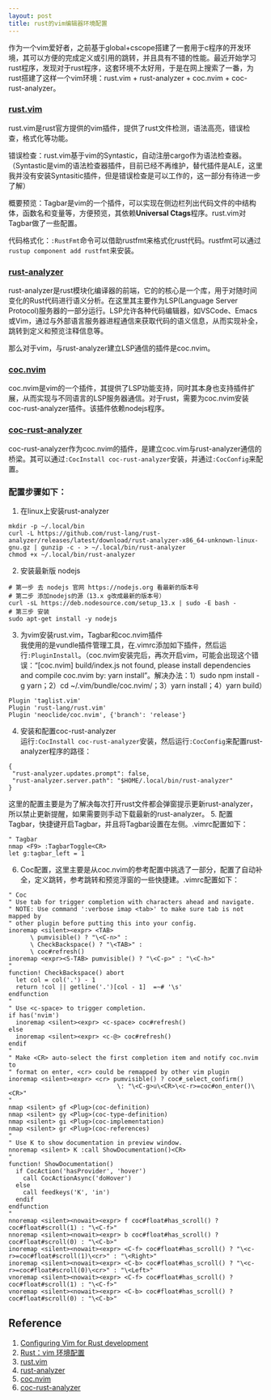```yaml
---
layout: post
title: rust的vim编辑器环境配置
---
```


作为一个vim爱好者，之前基于global+cscope搭建了一套用于c程序的开发环境，其可以方便的完成定义或引用的跳转，并且具有不错的性能。最近开始学习rust程序，发现对于rust程序，这套环境不太好用，于是在网上搜索了一番，为rust搭建了这样一个vim环境：rust.vim + rust-analyzer + coc.nvim + coc-rust-analyzer。

### [rust.vim][3]

rust.vim是rust官方提供的vim插件，提供了rust文件检测，语法高亮，错误检查，格式化等功能。

错误检查：rust.vim基于vim的Syntastic，自动注册cargo作为语法检查器。（Syntastic是vim的语法检查器插件，目前已经不再维护，替代插件是ALE，这里我并没有安装Syntasitic插件，但是错误检查是可以工作的，这一部分有待进一步了解）

概要预览：Tagbar是vim的一个插件，可以实现在侧边栏列出代码文件的中结构体，函数名和变量等，方便预览，其依赖**Universal Ctags**程序。rust.vim对Tagbar做了一些配置。

代码格式化：`:RustFmt`命令可以借助rustfmt来格式化rust代码。rustfmt可以通过`rustup component add rustfmt`来安装。

### [rust-analyzer][4]

rust-analyzer是rust模块化编译器的前端，它的的核心是一个库，用于对随时间变化的Rust代码进行语义分析。在这里其主要作为LSP(Language Server Protocol)服务器的一部分运行。LSP允许各种代码编辑器，如VSCode、Emacs或Vim，通过与外部语言服务器进程通信来获取代码的语义信息，从而实现补全，跳转到定义和预览注释信息等。

那么对于vim，与rust-analyzer建立LSP通信的插件是coc.nvim。


### [coc.nvim][5]

coc.nvim是vim的一个插件，其提供了LSP功能支持，同时其本身也支持插件扩展，从而实现与不同语言的LSP服务器通信。对于rust，需要为coc.nvim安装coc-rust-analyzer插件。该插件依赖nodejs程序。

### [coc-rust-analyzer][6]

coc-rust-analyzer作为coc.nvim的插件，是建立coc.vim与rust-analyzer通信的桥梁。其可以通过`:CocInstall coc-rust-analyzer`安装，并通过`:CocConfig`来配置。

### 配置步骤如下：
1. 在linux上安装rust-analyzer
```
mkdir -p ~/.local/bin
curl -L https://github.com/rust-lang/rust-analyzer/releases/latest/download/rust-analyzer-x86_64-unknown-linux-gnu.gz | gunzip -c - > ~/.local/bin/rust-analyzer
chmod +x ~/.local/bin/rust-analyzer
```
2. 安装最新版 nodejs
```
# 第一步 去 nodejs 官网 https://nodejs.org 看最新的版本号
# 第二步 添加nodejs的源（13.x g改成最新的版本号）
curl -sL https://deb.nodesource.com/setup_13.x | sudo -E bash -
# 第三步 安装
sudo apt-get install -y nodejs
```
3. 为vim安装rust.vim，Tagbar和coc.nvim插件  
我使用的是vundle插件管理工具，在.vimrc添加如下插件，然后运行`:PluginInstall`。（coc.nvim安装完后，再次开启vim，可能会出现这个错误：“[coc.nvim] build/index.js not found, please install dependencies and compile coc.nvim by: yarn install”。解决办法：1）sudo npm install -g yarn；2）cd ~/.vim/bundle/coc.nvim/；3）yarn install；4）yarn build）
```
Plugin 'taglist.vim'
Plugin 'rust-lang/rust.vim'
Plugin 'neoclide/coc.nvim', {'branch': 'release'} 
```
4. 安装和配置coc-rust-analyzer  
运行`:CocInstall coc-rust-analyzer`安装，然后运行`:CocConfig`来配置rust-analyzer程序的路径：
```
{
 "rust-analyzer.updates.prompt": false,
 "rust-analyzer.server.path": "$HOME/.local/bin/rust-analyzer"
}
```
这里的配置主要是为了解决每次打开rust文件都会弹窗提示更新rust-analyzer，所以禁止更新提醒，如果需要则手动下载最新的rust-analyzer。
5. 配置Tagbar，快捷键开启Tagbar，并且将Tagbar设置在左侧。.vimrc配置如下：  
```
" Tagbar
nmap <F9> :TagbarToggle<CR>
let g:tagbar_left = 1
```
6. Coc配置，这里主要是从coc.nvim的参考配置中挑选了一部分，配置了自动补全，定义跳转，参考跳转和预览浮窗的一些快捷建。.vimrc配置如下：
```
" Coc
" Use tab for trigger completion with characters ahead and navigate.
" NOTE: Use command ':verbose imap <tab>' to make sure tab is not mapped by
" other plugin before putting this into your config.
inoremap <silent><expr> <TAB>
      \ pumvisible() ? "\<C-n>" :
      \ CheckBackspace() ? "\<TAB>" :
      \ coc#refresh()
inoremap <expr><S-TAB> pumvisible() ? "\<C-p>" : "\<C-h>"
"
function! CheckBackspace() abort
  let col = col('.') - 1
  return !col || getline('.')[col - 1]  =~# '\s'
endfunction
"
" Use <c-space> to trigger completion.
if has('nvim')
  inoremap <silent><expr> <c-space> coc#refresh()
else
  inoremap <silent><expr> <c-@> coc#refresh()
endif
"
" Make <CR> auto-select the first completion item and notify coc.nvim to
" format on enter, <cr> could be remapped by other vim plugin
inoremap <silent><expr> <cr> pumvisible() ? coc#_select_confirm()
                              \: "\<C-g>u\<CR>\<c-r>=coc#on_enter()\<CR>"
"
nmap <silent> gf <Plug>(coc-definition)
nmap <silent> gy <Plug>(coc-type-definition)
nmap <silent> gi <Plug>(coc-implementation)
nmap <silent> gr <Plug>(coc-references)
"
" Use K to show documentation in preview window.
nnoremap <silent> K :call ShowDocumentation()<CR>
"
function! ShowDocumentation()
  if CocAction('hasProvider', 'hover')
    call CocActionAsync('doHover')
  else
    call feedkeys('K', 'in')
  endif
endfunction
"
nnoremap <silent><nowait><expr> f coc#float#has_scroll() ? coc#float#scroll(1) : "\<C-f>"
nnoremap <silent><nowait><expr> b coc#float#has_scroll() ? coc#float#scroll(0) : "\<C-b>"
inoremap <silent><nowait><expr> <C-f> coc#float#has_scroll() ? "\<c-r>=coc#float#scroll(1)\<cr>" : "\<Right>"
inoremap <silent><nowait><expr> <C-b> coc#float#has_scroll() ? "\<c-r>=coc#float#scroll(0)\<cr>" : "\<Left>"
vnoremap <silent><nowait><expr> <C-f> coc#float#has_scroll() ? coc#float#scroll(1) : "\<C-f>"
vnoremap <silent><nowait><expr> <C-b> coc#float#has_scroll() ? coc#float#scroll(0) : "\<C-b>"
```

## Reference
1. [Configuring Vim for Rust development][1]
2. [Rust：vim 环境配置][2]
3. [rust.vim][3]
4. [rust-analyzer][4]
5. [coc.nvim][5]
6. [coc-rust-analyzer][6]

[1]: https://blog.logrocket.com/configuring-vim-rust-development/
[2]: https://blog.csdn.net/m0_37952030/article/details/118372011
[3]: https://github.com/rust-lang/rust.vim
[4]: https://github.com/rust-lang/rust-analyzer
[5]: https://github.com/neoclide/coc.nvim/
[6]: https://github.com/fannheyward/coc-rust-analyzer
